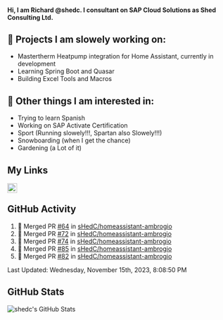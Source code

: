 #### Hi, I am Richard @shedc. I consultant on SAP Cloud Solutions as Shed Consulting Ltd.

## 👋 Projects I am slowely working on:
- Mastertherm Heatpump integration for Home Assistant, currently in development
- Learning Spring Boot and Quasar
- Building Excel Tools and Macros

## 👀 Other things I am interested in:
- Trying to learn Spanish
- Working on SAP Activate Certification
- Sport (Running slowely!!!, Spartan also Slowely!!!)
- Snowboarding (when I get the chance)
- Gardening (a Lot of it)

## My Links
[<img align="left" alt="shedc | LinkedIn" width="22px" src="https://cdn.jsdelivr.net/npm/simple-icons@v3/icons/linkedin.svg" />][linkedin]

<br/>

## GitHub Activity
<!--RECENT_ACTIVITY:start-->
1. 🎉 Merged PR [#64](https://github.com/sHedC/homeassistant-ambrogio/pull/64) in [sHedC/homeassistant-ambrogio](https://github.com/sHedC/homeassistant-ambrogio)
2. 🎉 Merged PR [#72](https://github.com/sHedC/homeassistant-ambrogio/pull/72) in [sHedC/homeassistant-ambrogio](https://github.com/sHedC/homeassistant-ambrogio)
3. 🎉 Merged PR [#74](https://github.com/sHedC/homeassistant-ambrogio/pull/74) in [sHedC/homeassistant-ambrogio](https://github.com/sHedC/homeassistant-ambrogio)
4. 🎉 Merged PR [#85](https://github.com/sHedC/homeassistant-ambrogio/pull/85) in [sHedC/homeassistant-ambrogio](https://github.com/sHedC/homeassistant-ambrogio)
5. 🎉 Merged PR [#82](https://github.com/sHedC/homeassistant-ambrogio/pull/82) in [sHedC/homeassistant-ambrogio](https://github.com/sHedC/homeassistant-ambrogio)
<!--RECENT_ACTIVITY:end-->
<!--RECENT_ACTIVITY:last_update-->
Last Updated: Wednesday, November 15th, 2023, 8:08:50 PM
<!--RECENT_ACTIVITY:last_update_end-->

## GitHub Stats
<img align="left" alt="shedc's GitHub Stats" src="https://github-readme-stats.vercel.app/api?username=shedc&show_icons=true&hide_title=true" />

[linkedin]: https://www.linkedin.com/in/richard-holmes-3314251/
